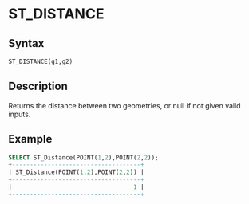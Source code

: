 # ST_DISTANCE

## Syntax

```sql
ST_DISTANCE(g1,g2)
```

## Description

Returns the distance between two geometries, or null if not given valid inputs.

## Example

```sql
SELECT ST_Distance(POINT(1,2),POINT(2,2));
+------------------------------------+
| ST_Distance(POINT(1,2),POINT(2,2)) |
+------------------------------------+
|                                  1 |
+------------------------------------+
```